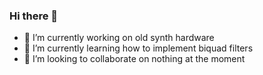 ### Hi there 👋
- 🔭 I’m currently working on old synth hardware
- 🌱 I’m currently learning how to implement biquad filters
- 👯 I’m looking to collaborate on nothing at the moment
<!--
**xClara64/xClara64** is a ✨ _special_ ✨ repository because its `README.md` (this file) appears on your GitHub profile.

Here are some ideas to get you started:


-->
